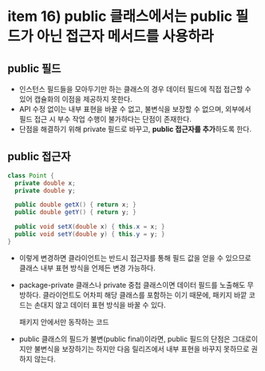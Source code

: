 # item 16) public 클래스에서는 public 필드가 아닌 접근자 메서드를 사용하라

## public 필드

* 인스턴스 필드들을 모아두기만 하는 클래스의 경우 데이터 필드에 직접 접근할 수 있어 캡슐화의 이점을 제공하지 못한다.
* API 수정 없이는 내부 표현을 바꿀 수 없고, 불변식을 보장할 수 없으며, 외부에서 필드 접근 시 부수 작업 수행이 불가하다는 단점이 존재한다.
* 단점을 해결하기 위해 private 필드로 바꾸고, **public 접근자를 추가**하도록 한다.

## public 접근자

```java
class Point {
  private double x;
  private double y;

  public double getX() { return x; }
  public double getY() { return y; }

  public void setX(double x) { this.x = x; }
  public void setY(double y) { this.y = y; }
}
```

* 이렇게 변경하면 클라이언트는 반드시 접근자를 통해 필드 값을 얻을 수 있으므로 클래스 내부 표현 방식을 언제든 변경 가능하다.
*   package-private 클래스나 private 중첩 클래스이면 데이터 필드를 노출해도 무방하다. 클라이언트도 어차피 해당 클래스를 포함하는 이기 때문에, 패키지 바깥 코드는 손대지 않고 데이터 표현 방식을 바꿀 수 있다.

    패키지 안에서만 동작하는 코드
* public 클래스의 필드가 불변(public final)이라면, public 필드의 단점은 그대로이지만 불변식을 보장하기는 하지만 다음 릴리즈에서 내부 표현을 바꾸지 못하므로 권하지 않는다.
